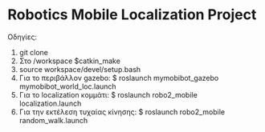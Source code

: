 # Robotics Mobile Localization Project
Οδηγίες:
1) git clone
2) Στο /workspace $catkin_make
3) source workspace/devel/setup.bash
4) Για το περιβάλλον gazebo: $ roslaunch mymobibot_gazebo mymobibot_world_loc.launch
5) Για το localization κομμάτι: $ roslaunch robo2_mobile localization.launch
6) Για την εκτέλεση τυχαίας κίνησης: $ roslaunch robo2_mobile random_walk.launch
